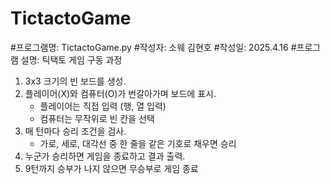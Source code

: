 # TictactoGame
#프로그램명: TictactoGame.py
#작성자: 소웨 김현호
#작성일: 2025.4.16
#프로그램 설명:
틱택토 게임 구동 과정
1. 3x3 크기의 빈 보드를 생성.
2. 플레이어(X)와 컴퓨터(O)가 번갈아가며 보드에 표시.
   - 플레이어는 직접 입력 (행, 열 입력)
   - 컴퓨터는 무작위로 빈 칸을 선택
3. 매 턴마다 승리 조건을 검사.
   - 가로, 세로, 대각선 중 한 줄을 같은 기호로 채우면 승리
4. 누군가 승리하면 게임을 종료하고 결과 출력.
5. 9턴까지 승부가 나지 않으면 무승부로 게임 종료
